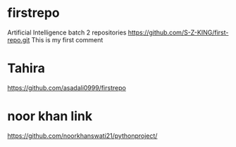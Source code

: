 # firstrepo
Artificial Intelligence batch 2 repositories
https://github.com/S-Z-KING/first-repo.git
This is my first comment


# Tahira 
https://github.com/asadali0999/firstrepo












# noor khan link
https://github.com/noorkhanswati21/pythonproject/

